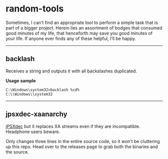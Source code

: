 # random-tools
Sometimes, I can’t find an appropriate tool to perform a simple task that is part of a bigger project. Herein lies an assortment of bodges that consumed good minutes of my life, that henceforth may save you good minutes of your life. If anyone ever finds any of these helpful, I’ll be happy.

***

## backlash
Receives a string and outputs it with all backslashes duplicated.



**Usage sample**
```
C:\Windows\system32>backlash %cd%
C:\\Windows\\system32
```

***

## jpsxdec-xaanarchy
[jPSXdec](https://github.com/m35/jpsxdec) but it replaces XA streams even if they are incompatible. Headphone users beware.

Only changes three lines in the entire source code, so it won’t be cluttering up this repo. Head over to the releases page to grab both the binaries and the source.
